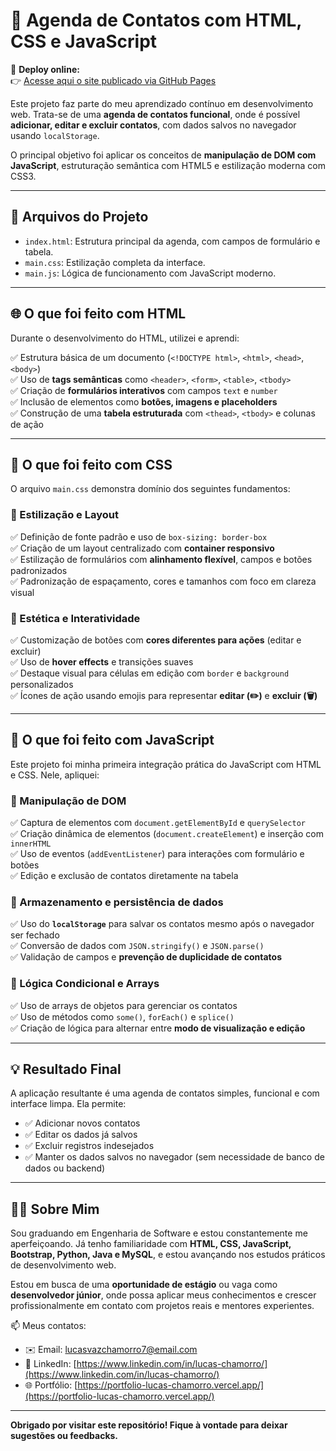 # 📇 Agenda de Contatos com HTML, CSS e JavaScript

📌 **Deploy online:**  
👉 [Acesse aqui o site publicado via GitHub Pages](https://lucasvazchamorro.github.io/Agenda-de-Contatos-JavaScript/)

Este projeto faz parte do meu aprendizado contínuo em desenvolvimento web. Trata-se de uma **agenda de contatos funcional**, onde é possível **adicionar, editar e excluir contatos**, com dados salvos no navegador usando `localStorage`.

O principal objetivo foi aplicar os conceitos de **manipulação de DOM com JavaScript**, estruturação semântica com HTML5 e estilização moderna com CSS3.

---

## 📁 Arquivos do Projeto

- `index.html`: Estrutura principal da agenda, com campos de formulário e tabela.
- `main.css`: Estilização completa da interface.
- `main.js`: Lógica de funcionamento com JavaScript moderno.

---

## 🌐 O que foi feito com **HTML**

Durante o desenvolvimento do HTML, utilizei e aprendi:

✅ Estrutura básica de um documento (`<!DOCTYPE html>`, `<html>`, `<head>`, `<body>`)  
✅ Uso de **tags semânticas** como `<header>`, `<form>`, `<table>`, `<tbody>`  
✅ Criação de **formulários interativos** com campos `text` e `number`  
✅ Inclusão de elementos como **botões, imagens e placeholders**  
✅ Construção de uma **tabela estruturada** com `<thead>`, `<tbody>` e colunas de ação

---

## 🎨 O que foi feito com **CSS**

O arquivo `main.css` demonstra domínio dos seguintes fundamentos:

### 🔹 Estilização e Layout

✅ Definição de fonte padrão e uso de `box-sizing: border-box`  
✅ Criação de um layout centralizado com **container responsivo**  
✅ Estilização de formulários com **alinhamento flexível**, campos e botões padronizados  
✅ Padronização de espaçamento, cores e tamanhos com foco em clareza visual

### 🔹 Estética e Interatividade

✅ Customização de botões com **cores diferentes para ações** (editar e excluir)  
✅ Uso de **hover effects** e transições suaves  
✅ Destaque visual para células em edição com `border` e `background` personalizados  
✅ Ícones de ação usando emojis para representar **editar (✏️)** e **excluir (🗑️)**

---

## 🧠 O que foi feito com **JavaScript**

Este projeto foi minha primeira integração prática do JavaScript com HTML e CSS. Nele, apliquei:

### 🔹 Manipulação de DOM

✅ Captura de elementos com `document.getElementById` e `querySelector`  
✅ Criação dinâmica de elementos (`document.createElement`) e inserção com `innerHTML`  
✅ Uso de eventos (`addEventListener`) para interações com formulário e botões  
✅ Edição e exclusão de contatos diretamente na tabela

### 🔹 Armazenamento e persistência de dados

✅ Uso do **`localStorage`** para salvar os contatos mesmo após o navegador ser fechado  
✅ Conversão de dados com `JSON.stringify()` e `JSON.parse()`  
✅ Validação de campos e **prevenção de duplicidade de contatos**

### 🔹 Lógica Condicional e Arrays

✅ Uso de arrays de objetos para gerenciar os contatos  
✅ Uso de métodos como `some()`, `forEach()` e `splice()`  
✅ Criação de lógica para alternar entre **modo de visualização e edição**

---

## 💡 Resultado Final

A aplicação resultante é uma agenda de contatos simples, funcional e com interface limpa. Ela permite:

- ✅ Adicionar novos contatos
- ✅ Editar os dados já salvos
- ✅ Excluir registros indesejados
- ✅ Manter os dados salvos no navegador (sem necessidade de banco de dados ou backend)

---

## 🙋‍♂️ Sobre Mim

Sou graduando em Engenharia de Software e estou constantemente me aperfeiçoando. Já tenho familiaridade com **HTML, CSS, JavaScript, Bootstrap, Python, Java e MySQL**, e estou avançando nos estudos práticos de desenvolvimento web.

Estou em busca de uma **oportunidade de estágio** ou vaga como **desenvolvedor júnior**, onde possa aplicar meus conhecimentos e crescer profissionalmente em contato com projetos reais e mentores experientes.

📫 Meus contatos:

- ✉️ Email: lucasvazchamorro7@email.com  
- 💼 LinkedIn: [https://www.linkedin.com/in/lucas-chamorro/](https://www.linkedin.com/in/lucas-chamorro/)  
- 🌐 Portfólio: [https://portfolio-lucas-chamorro.vercel.app/](https://portfolio-lucas-chamorro.vercel.app/)

---

**Obrigado por visitar este repositório! Fique à vontade para deixar sugestões ou feedbacks.**